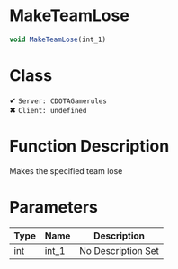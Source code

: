# MakeTeamLose
```js
void MakeTeamLose(int_1)
```
# Class
✔ `Server: CDOTAGamerules`  
✖ `Client: undefined`  

# Function Description
Makes the specified team lose
# Parameters
Type|Name|Description
--|--|--
int|int_1|No Description Set
